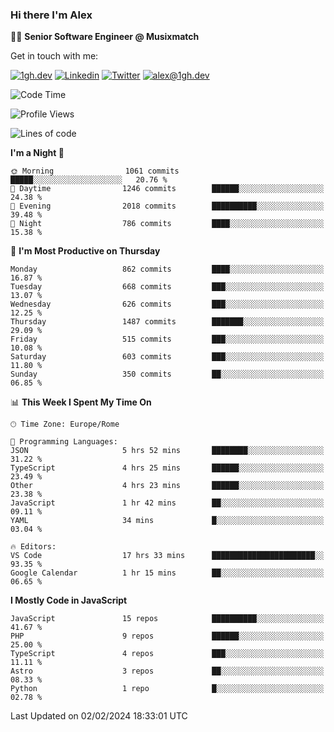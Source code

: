 ### Hi there I'm Alex

👨‍💻 __Senior Software Engineer @ Musixmatch__

Get in touch with me:

[![1gh.dev](https://img.shields.io/static/v1?label=1gh.dev&message=%20&color=red&logo=&style=flat-square&logoColor=white)](https://www.1gh.dev/)
[![Linkedin](https://img.shields.io/static/v1?label=Linkedin&message=%20&color=blue&logo=Linkedin&style=flat-square&logoColor=white)](https://linkedin.com/in/alexghirelli)
[![Twitter](https://img.shields.io/static/v1?label=Twitter&message=%20&color=blue&logo=Twitter&style=flat-square&logoColor=white)](https://twitter.com/alexGhirelli)
[![alex@1gh.dev](https://img.shields.io/static/v1?label=alex@1gh.dev&message=%20&color=red&logo=gmail&style=flat-square&logoColor=white)](mailto:alex@1gh.dev)

<!--START_SECTION:waka-->
![Code Time](http://img.shields.io/badge/Code%20Time-7%2C694%20hrs%2033%20mins-blue)

![Profile Views](http://img.shields.io/badge/Profile%20Views-3-blue)

![Lines of code](https://img.shields.io/badge/From%20Hello%20World%20I%27ve%20Written-25.3%20million%20lines%20of%20code-blue)

**I'm a Night 🦉** 

```text
🌞 Morning                1061 commits        █████░░░░░░░░░░░░░░░░░░░░   20.76 % 
🌆 Daytime                1246 commits        ██████░░░░░░░░░░░░░░░░░░░   24.38 % 
🌃 Evening                2018 commits        ██████████░░░░░░░░░░░░░░░   39.48 % 
🌙 Night                  786 commits         ████░░░░░░░░░░░░░░░░░░░░░   15.38 % 
```
📅 **I'm Most Productive on Thursday** 

```text
Monday                   862 commits         ████░░░░░░░░░░░░░░░░░░░░░   16.87 % 
Tuesday                  668 commits         ███░░░░░░░░░░░░░░░░░░░░░░   13.07 % 
Wednesday                626 commits         ███░░░░░░░░░░░░░░░░░░░░░░   12.25 % 
Thursday                 1487 commits        ███████░░░░░░░░░░░░░░░░░░   29.09 % 
Friday                   515 commits         ███░░░░░░░░░░░░░░░░░░░░░░   10.08 % 
Saturday                 603 commits         ███░░░░░░░░░░░░░░░░░░░░░░   11.80 % 
Sunday                   350 commits         ██░░░░░░░░░░░░░░░░░░░░░░░   06.85 % 
```


📊 **This Week I Spent My Time On** 

```text
🕑︎ Time Zone: Europe/Rome

💬 Programming Languages: 
JSON                     5 hrs 52 mins       ████████░░░░░░░░░░░░░░░░░   31.22 % 
TypeScript               4 hrs 25 mins       ██████░░░░░░░░░░░░░░░░░░░   23.49 % 
Other                    4 hrs 23 mins       ██████░░░░░░░░░░░░░░░░░░░   23.38 % 
JavaScript               1 hr 42 mins        ██░░░░░░░░░░░░░░░░░░░░░░░   09.11 % 
YAML                     34 mins             █░░░░░░░░░░░░░░░░░░░░░░░░   03.04 % 

🔥 Editors: 
VS Code                  17 hrs 33 mins      ███████████████████████░░   93.35 % 
Google Calendar          1 hr 15 mins        ██░░░░░░░░░░░░░░░░░░░░░░░   06.65 % 
```

**I Mostly Code in JavaScript** 

```text
JavaScript               15 repos            ██████████░░░░░░░░░░░░░░░   41.67 % 
PHP                      9 repos             ██████░░░░░░░░░░░░░░░░░░░   25.00 % 
TypeScript               4 repos             ███░░░░░░░░░░░░░░░░░░░░░░   11.11 % 
Astro                    3 repos             ██░░░░░░░░░░░░░░░░░░░░░░░   08.33 % 
Python                   1 repo              █░░░░░░░░░░░░░░░░░░░░░░░░   02.78 % 
```




 Last Updated on 02/02/2024 18:33:01 UTC
<!--END_SECTION:waka-->
